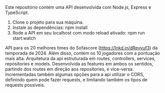 Este repositório contém uma API desenvolvida com Node.js, Express e TypeScript.


1) Clone o projeto para sua máquina.
2) Instale as dependências: npm install
3) Rode a API em seu localhost com modo reload ativado: npm run start:watch

API para os 20 melhores times do Sofascore (https://lnkd.in/dReyyuf3) da temporada de 2024. Além disso, contém os 10 jogadores com a pontuação mais alta. 
Arquitetura da api estruturada em routes, controllers, services, repositories e models. Desenvolvida as features em ambos os sentidos, partindo dos routes em direção aos repositories, e vice-versa. 
Incrementadas também algumas opções para a api utilizar o CORS, definindo quem pode fazer requests, e limitando também os tipos de requests possíveis.
